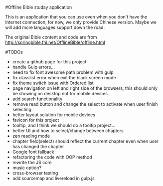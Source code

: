 #Offline Bible studay application

This is an application that you can use even when you don't have the Internet connection, for now, we only provide Chinese version. Maybe we will add more languages support down the road.

The original Bible content and code are from http://springbible.fhl.net/OfflineBible/offline.html

#TODOs
- create a github page for this project
- handle Gulp errors...
- need to fix font awesome path problem with gulp
- fix classlist error when exit the black screen mode
- fix theme switch issue with Ordered list
- page navigation on left and right side of the browsers, this should only be showing on desktop not for mobile devices
- add search functionality
- remove read button and change the select to activate when user finish selecting
- better layout solution for mobile devices
- favicon for this project
- tooltip, and I think we should do a tooltip project...
- better UI and how to select/change between chapters
- zen reading mode
- chapter field(select) should reflect the current chapter even when user has changed the chapter
- Google font fallback
- refactoring the code with OOP method
- rewrite the JS core
- music option?
- cross-browser testing
- add sourcemap and livereload in gulp.js
